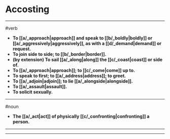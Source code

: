 # Accosting
---
#verb
- **To [[a/_approach|approach]] and speak to [[b/_boldly|boldly]] or [[a/_aggressively|aggressively]], as with a [[d/_demand|demand]] or request.**
- **To join side to side; to [[b/_border|border]].**
- **(by extension) To sail [[a/_along|along]] the [[c/_coast|coast]] or side of.**
- **To [[a/_approach|approach]]; to [[c/_come|come]] up to.**
- **To speak to first; to [[a/_address|address]]; to greet.**
- **To [[a/_adjoin|adjoin]]; to lie [[a/_alongside|alongside]].**
- **To [[a/_assault|assault]].**
- **To solicit sexually.**
---
#noun
- **The [[a/_act|act]] of physically [[c/_confronting|confronting]] a person.**
---
---
